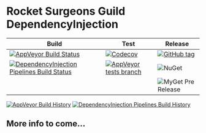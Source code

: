 # Rocket Surgeons Guild DependencyInjection

| Build | Test | Release |
|---|---|---|
| [![AppVeyor Build Status](https://img.shields.io/appveyor/ci/RocketSurgeonsGuild/DependencyInjection/master.svg?logo=appveyor&style=flat-square)](https://ci.appveyor.com/project/RocketSurgeonsGuild/DependencyInjection) | [![Codecov](https://img.shields.io/codecov/c/gh/RocketSurgeonsGuild/DependencyInjection/master.svg?style=flat-square)](https://codecov.io/gh/RocketSurgeonsGuild/DependencyInjection?style=flat-square) | [![GitHub tag](https://img.shields.io/github/tag/RocketSurgeonsGuild/DependencyInjection.svg?style=flat-square)](https://github.com/RocketSurgeonsGuild/DependencyInjection/tags) |
| [![DependencyInjection Pipelines Build Status](https://img.shields.io/vso/build/RocketSurgeonsGuild/Libraries/RSG.DependencyInjection.svg?logo=visualstudiocode&style=flat-square)](https://rocketsurgeonsguild.visualstudio.com/Libraries/_build?definitionId=13)  | [![AppVeyor tests branch](https://img.shields.io/appveyor/tests/RocketSurgeonsGuild/DependencyInjection/master.svg?style=flat-square)]() | ![NuGet](https://img.shields.io/nuget/v/Rocket.Surgery.Extensions.DependencyInjection.svg) |
|   |   | ![MyGet Pre Release](https://img.shields.io/myget/rocket-surgeons-guild/vpre/Rocket.Surgery.Extensions.DependencyInjection.svg?logo=nuget&style=flat-square&label=myget) |
[![AppVeyor Build History](https://buildstats.info/appveyor/chart/RocketSurgeonsGuild/DependencyInjection)](https://ci.appveyor.com/project/RocketSurgeonsGuild/DependencyInjection/history)
[![DependencyInjection Pipelines Build History](https://buildstats.info/azurepipelines/chart/RocketSurgeonsGuild/Libraries/13)](https://rocketsurgeonsguild.visualstudio.com/Libraries/_build?definitionId=13)

## More info to come...
